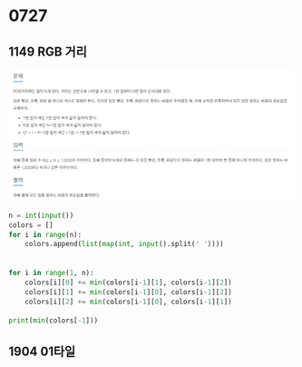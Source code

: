 # 0727

## 1149 RGB 거리

![image-20220727175929425](DP.assets/image-20220727175929425.png)



```python
n = int(input())
colors = []
for i in range(n):
    colors.append(list(map(int, input().split(' '))))


for i in range(1, n):
    colors[i][0] += min(colors[i-1][1], colors[i-1][2])
    colors[i][1] += min(colors[i-1][0], colors[i-1][2])
    colors[i][2] += min(colors[i-1][0], colors[i-1][1])

print(min(colors[-1]))
```





## 1904 01타일

